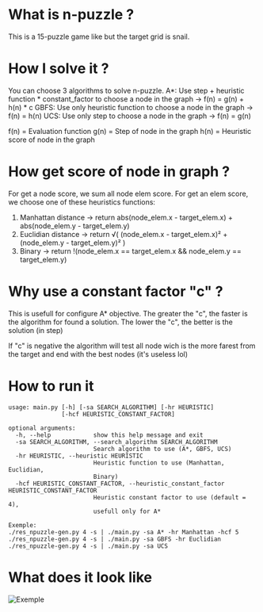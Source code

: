 # What is n-puzzle ?
This is a 15-puzzle game like but the target grid is snail.

# How I solve it ?
You can choose 3 algorithms to solve n-puzzle.
A*: Use step + heuristic function * constant_factor to choose a node in the graph -> f(n) = g(n) + h(n) * c
GBFS: Use only heuristic function to choose a node in the graph -> f(n) = h(n)
UCS: Use only step to choose a node in the graph -> f(n) = g(n)

f(n) = Evaluation function
g(n) = Step of node in the graph
h(n) = Heuristic score of node in the graph

# How get score of node in graph ?
For get a node score, we sum all node elem score.
For get an elem score, we choose one of these heuristics functions:
1. Manhattan distance -> return abs(node_elem.x - target_elem.x) + abs(node_elem.y - target_elem.y)
2. Euclidian distance -> return √( (node_elem.x - target_elem.x)² + (node_elem.y - target_elem.y)² )
3. Binary -> return !(node_elem.x == target_elem.x && node_elem.y == target_elem.y)

# Why use a constant factor "c" ?
This is usefull for configure A* objective.
The greater the "c", the faster is the algorithm for found a solution.
The lower the "c", the better is the solution (in step)

If "c" is negative the algorithm will test all node wich is the more farest from the target and end with the best nodes (it's useless lol)

# How to run it
```
usage: main.py [-h] [-sa SEARCH_ALGORITHM] [-hr HEURISTIC]
               [-hcf HEURISTIC_CONSTANT_FACTOR]

optional arguments:
  -h, --help            show this help message and exit
  -sa SEARCH_ALGORITHM, --search_algorithm SEARCH_ALGORITHM
                        Search algorithm to use (A*, GBFS, UCS)
  -hr HEURISTIC, --heuristic HEURISTIC
                        Heuristic function to use (Manhattan, Euclidian,
                        Binary)
  -hcf HEURISTIC_CONSTANT_FACTOR, --heuristic_constant_factor HEURISTIC_CONSTANT_FACTOR
                        Heuristic constant factor to use (default = 4),
                        usefull only for A*
                        
Exemple:
./res_npuzzle-gen.py 4 -s | ./main.py -sa A* -hr Manhattan -hcf 5
./res_npuzzle-gen.py 4 -s | ./main.py -sa GBFS -hr Euclidian
./res_npuzzle-gen.py 4 -s | ./main.py -sa UCS
```

# What does it look like
![Exemple](https://raw.githubusercontent.com/tdautreme/My_projects_at_42/master/npuzzle/img/output_screen.png)

